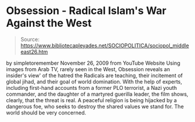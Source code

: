# Obsession - Radical Islam's War Against the West

> Source: https://www.bibliotecapleyades.net/SOCIOPOLITICA/sociopol_middleeast26.htm

by
simpletoremember
November 26, 2009
from
YouTube Website
Using images from Arab TV, rarely seen in the
West, Obsession reveals an insider's view' of the hatred the Radicals are
teaching, their incitement of global jihad, and their goal of world
domination.
With the help of experts, including first-hand
accounts from a former PLO terrorist, a Nazi youth commander, and the
daughter of a martyred guerilla leader, the film shows, clearly, that the
threat is real.
A peaceful religion is being hijacked by a dangerous foe,
who seeks to destroy the shared values we stand for.
The world should be very concerned.
